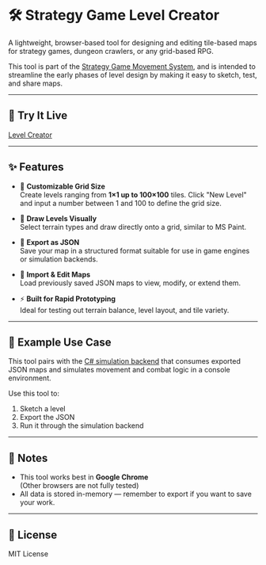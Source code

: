 # 🛠️ Strategy Game Level Creator

A lightweight, browser-based tool for designing and editing tile-based maps for strategy games, dungeon crawlers, or any grid-based RPG.

This tool is part of the [Strategy Game Movement System](https://quirkyqubits.github.io/strategy-game-movement), and is intended to streamline the early phases of level design by making it easy to sketch, test, and share maps.

---

## 🚀 Try It Live

[Level Creator](https://quirkyqubits.github.io/strategy-game-tool/)

---

## ✨ Features

- 🔢 **Customizable Grid Size**  
  Create levels ranging from **1×1 up to 100×100** tiles. Click "New Level" and input a number between 1 and 100 to define the grid size.

- 🎨 **Draw Levels Visually**  
  Select terrain types and draw directly onto a grid, similar to MS Paint.

- 💾 **Export as JSON**  
  Save your map in a structured format suitable for use in game engines or simulation backends.

- 📂 **Import & Edit Maps**  
  Load previously saved JSON maps to view, modify, or extend them.

- ⚡ **Built for Rapid Prototyping**  
  Ideal for testing out terrain balance, level layout, and tile variety.

---

## 🧪 Example Use Case

This tool pairs with the [C# simulation backend](https://github.com/QuirkyQubits/strategy-game-djikstra-algorithm) that consumes exported JSON maps and simulates movement and combat logic in a console environment.

Use this tool to:
1. Sketch a level
2. Export the JSON
3. Run it through the simulation backend

---

## 📌 Notes

- This tool works best in **Google Chrome**  
  (Other browsers are not fully tested)
- All data is stored in-memory — remember to export if you want to save your work.

---

## 📄 License

MIT License

